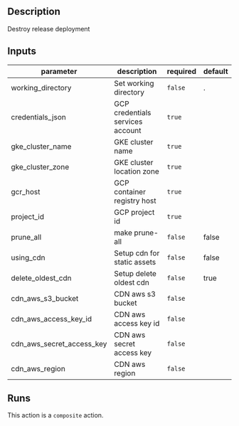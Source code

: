 <!-- action-docs-description -->
## Description

Destroy release deployment
<!-- action-docs-description -->

<!-- action-docs-inputs -->
## Inputs

| parameter | description | required | default |
| --- | --- | --- | --- |
| working_directory | Set working directory | `false` | . |
| credentials_json | GCP credentials services account | `true` |  |
| gke_cluster_name | GKE cluster name | `true` |  |
| gke_cluster_zone | GKE cluster location zone | `true` |  |
| gcr_host | GCP container registry host | `true` |  |
| project_id | GCP project id | `true` |  |
| prune_all | make prune-all | `false` | false |
| using_cdn | Setup cdn for static assets | `false` | false |
| delete_oldest_cdn | Setup delete oldest cdn | `false` | true |
| cdn_aws_s3_bucket | CDN aws s3 bucket | `false` |  |
| cdn_aws_access_key_id | CDN aws access key id | `false` |  |
| cdn_aws_secret_access_key | CDN aws secret access key | `false` |  |
| cdn_aws_region | CDN aws region | `false` |  |
<!-- action-docs-inputs -->

<!-- action-docs-outputs -->

<!-- action-docs-outputs -->

<!-- action-docs-runs -->
## Runs

This action is a `composite` action.
<!-- action-docs-runs -->
